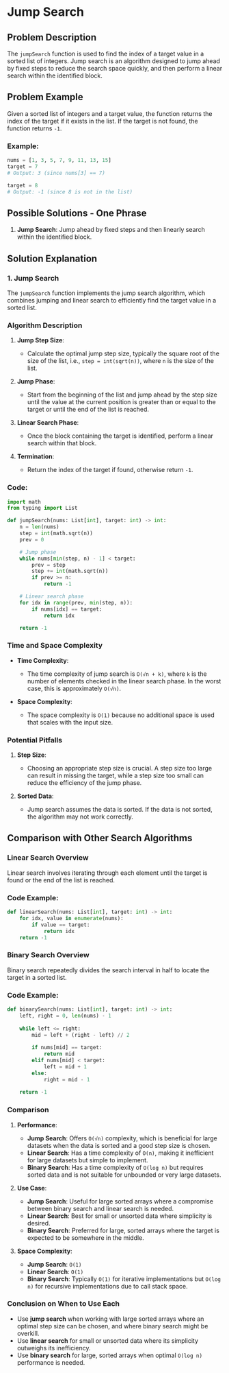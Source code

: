 # Jump Search

## Problem Description

The `jumpSearch` function is used to find the index of a target value in a sorted list of integers. Jump search is an algorithm designed to jump ahead by fixed steps to reduce the search space quickly, and then perform a linear search within the identified block.

## Problem Example

Given a sorted list of integers and a target value, the function returns the index of the target if it exists in the list. If the target is not found, the function returns `-1`.

### Example:
```python
nums = [1, 3, 5, 7, 9, 11, 13, 15]
target = 7
# Output: 3 (since nums[3] == 7)

target = 8
# Output: -1 (since 8 is not in the list)
```

## Possible Solutions - One Phrase

1. **Jump Search**: Jump ahead by fixed steps and then linearly search within the identified block.

## Solution Explanation

### 1. Jump Search

The `jumpSearch` function implements the jump search algorithm, which combines jumping and linear search to efficiently find the target value in a sorted list.

### Algorithm Description

1. **Jump Step Size**:
   - Calculate the optimal jump step size, typically the square root of the size of the list, i.e., `step = int(sqrt(n))`, where `n` is the size of the list.

2. **Jump Phase**:
   - Start from the beginning of the list and jump ahead by the step size until the value at the current position is greater than or equal to the target or until the end of the list is reached.

3. **Linear Search Phase**:
   - Once the block containing the target is identified, perform a linear search within that block.

4. **Termination**:
   - Return the index of the target if found, otherwise return `-1`.

### Code:
```python
import math
from typing import List

def jumpSearch(nums: List[int], target: int) -> int:
    n = len(nums)
    step = int(math.sqrt(n))
    prev = 0

    # Jump phase
    while nums[min(step, n) - 1] < target:
        prev = step
        step += int(math.sqrt(n))
        if prev >= n:
            return -1

    # Linear search phase
    for idx in range(prev, min(step, n)):
        if nums[idx] == target:
            return idx

    return -1
```

### Time and Space Complexity

- **Time Complexity**: 
  - The time complexity of jump search is `O(√n + k)`, where `k` is the number of elements checked in the linear search phase. In the worst case, this is approximately `O(√n)`.

- **Space Complexity**: 
  - The space complexity is `O(1)` because no additional space is used that scales with the input size.

### Potential Pitfalls

1. **Step Size**: 
   - Choosing an appropriate step size is crucial. A step size too large can result in missing the target, while a step size too small can reduce the efficiency of the jump phase.

2. **Sorted Data**: 
   - Jump search assumes the data is sorted. If the data is not sorted, the algorithm may not work correctly.

## Comparison with Other Search Algorithms

### Linear Search Overview

Linear search involves iterating through each element until the target is found or the end of the list is reached.

### Code Example:
```python
def linearSearch(nums: List[int], target: int) -> int:
    for idx, value in enumerate(nums):
        if value == target:
            return idx
    return -1
```

### Binary Search Overview

Binary search repeatedly divides the search interval in half to locate the target in a sorted list.

### Code Example:
```python
def binarySearch(nums: List[int], target: int) -> int:
    left, right = 0, len(nums) - 1
    
    while left <= right:
        mid = left + (right - left) // 2
        
        if nums[mid] == target:
            return mid
        elif nums[mid] < target:
            left = mid + 1
        else:
            right = mid - 1
    
    return -1
```

### Comparison

1. **Performance**:
   - **Jump Search**: Offers `O(√n)` complexity, which is beneficial for large datasets when the data is sorted and a good step size is chosen.
   - **Linear Search**: Has a time complexity of `O(n)`, making it inefficient for large datasets but simple to implement.
   - **Binary Search**: Has a time complexity of `O(log n)` but requires sorted data and is not suitable for unbounded or very large datasets.

2. **Use Case**:
   - **Jump Search**: Useful for large sorted arrays where a compromise between binary search and linear search is needed.
   - **Linear Search**: Best for small or unsorted data where simplicity is desired.
   - **Binary Search**: Preferred for large, sorted arrays where the target is expected to be somewhere in the middle.

3. **Space Complexity**:
   - **Jump Search**: `O(1)`
   - **Linear Search**: `O(1)`
   - **Binary Search**: Typically `O(1)` for iterative implementations but `O(log n)` for recursive implementations due to call stack space.

### Conclusion on When to Use Each

- Use **jump search** when working with large sorted arrays where an optimal step size can be chosen, and where binary search might be overkill.
- Use **linear search** for small or unsorted data where its simplicity outweighs its inefficiency.
- Use **binary search** for large, sorted arrays when optimal `O(log n)` performance is needed.

